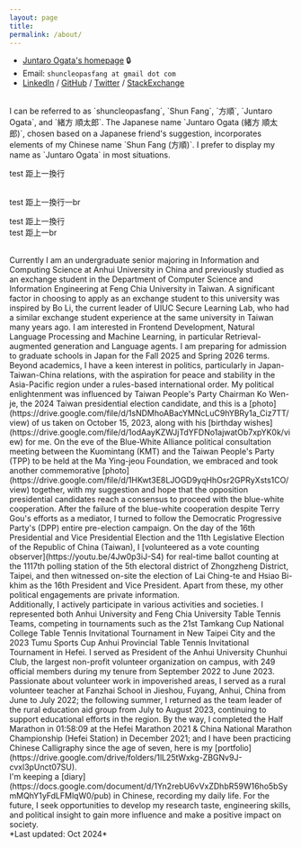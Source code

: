 ```yaml
---
layout: page
title: 
permalink: /about/
---
```


* [Juntaro Ogata's homepage](https://sites.google.com/view/shuncleopasfang/) 🔒
* Email: `shuncleopasfang at gmail dot com`
* [LinkedIn](https://www.linkedin.com/in/juntaro-ogata/) / [GitHub](https://github.com/shuncleopasfang) / [Twitter](https://twitter.com/shuncleopasfang/) / [StackExchange](https://stackexchange.com/users/17533833/shun-cleopas-fang?tab=accounts)

<br>
I can be referred to as `shuncleopasfang`, `Shun Fang`, `方順`, `Juntaro Ogata`, and `緒方 順太郎`. The Japanese name `Juntaro Ogata (緒方 順太郎)`, chosen based on a Japanese friend's suggestion, incorporates elements of my Chinese name `Shun Fang (方順)`. I prefer to display my name as `Juntaro Ogata` in most situations.

test 距上一換行

<br>
test 距上一換行一br

test 距上一換行
<br>
test 距上一br

<br>
Currently I am an undergraduate senior majoring in Information and Computing Science at Anhui University in China and previously studied as an exchange student in the Department of Computer Science and Information Engineering at Feng Chia University in Taiwan. A significant factor in choosing to apply as an exchange student to this university was inspired by Bo Li, the current leader of UIUC Secure Learning Lab, who had a similar exchange student experience at the same university in Taiwan many years ago. I am interested in Frontend Development, Natural Language Processing and Machine Learning, in particular Retrieval-augmented generation and Language agents. I am preparing for admission to graduate schools in Japan for the Fall 2025 and Spring 2026 terms.

<br>
Beyond academics, I have a keen interest in politics, particularly in Japan-Taiwan-China relations, with the aspiration for peace and stability in the Asia-Pacific region under a rules-based international order. My political enlightenment was influenced by Taiwan People's Party Chairman Ko Wen-je, the 2024 Taiwan presidential election candidate, and this is a [photo](https://drive.google.com/file/d/1sNDMhoABacYMNcLuC9hYBRy1a_Ciz7TT/view) of us taken on October 15, 2023, along with his [birthday wishes](https://drive.google.com/file/d/1odAayKZWJjTdYFDNo1ajwatOb7xpYK0k/view) for me. On the eve of the Blue-White Alliance political consultation meeting between the Kuomintang (KMT) and the Taiwan People's Party (TPP) to be held at the Ma Ying-jeou Foundation, we embraced and took another commemorative [photo](https://drive.google.com/file/d/1HKwt3E8LJOGD9yqHhOsr2GPRyXsts1CO/view) together, with my suggestion and hope that the opposition presidential candidates reach a consensus to proceed with the blue-white cooperation. After the failure of the blue-white cooperation despite Terry Gou's efforts as a mediator, I turned to follow the Democratic Progressive Party's (DPP) entire pre-election campaign. On the day of the 16th Presidential and Vice Presidential Election and the 11th Legislative Election of the Republic of China (Taiwan), I [volunteered as a vote counting observer](https://youtu.be/4Jw0p3iJ-S4) for real-time ballot counting at the 1117th polling station of the 5th electoral district of Zhongzheng District, Taipei, and then witnessed on-site the election of Lai Ching-te and Hsiao Bi-khim as the 16th President and Vice President. Apart from these, my other political engagements are private information.

<br>
Additionally, I actively participate in various activities and societies. I represented both Anhui University and Feng Chia University Table Tennis Teams, competing in tournaments such as the 21st Tamkang Cup National College Table Tennis Invitational Tournament in New Taipei City and the 2023 Tumu Sports Cup Anhui Provincial Table Tennis Invitational Tournament in Hefei. I served as President of the Anhui University Chunhui Club, the largest non-profit volunteer organization on campus, with 249 official members during my tenure from September 2022 to June 2023. Passionate about volunteer work in impoverished areas, I served as a rural volunteer teacher at Fanzhai School in Jieshou, Fuyang, Anhui, China from June to July 2022; the following summer, I returned as the team leader of the rural education aid group from July to August 2023, continuing to support educational efforts in the region. By the way, I completed the Half Marathon in 01:58:09 at the Hefei Marathon 2021 & China National Marathon Championship (Hefei Station) in December 2021; and I have been practicing Chinese Calligraphy since the age of seven, here is my [portfolio](https://drive.google.com/drive/folders/1lL25tWxkg-ZBGNv9J-cvxl3pUnct07SU).

<br>
I'm keeping a [diary](https://docs.google.com/document/d/1Yn2rebU6vVxZDhbR59W16ho5bSymMQhY1yFdLFMlqW0/pub) in Chinese, recording my daily life. For the future, I seek opportunities to develop my research taste, engineering skills, and political insight to gain more influence and make a positive impact on society.

<br>
*Last updated: Oct 2024*
